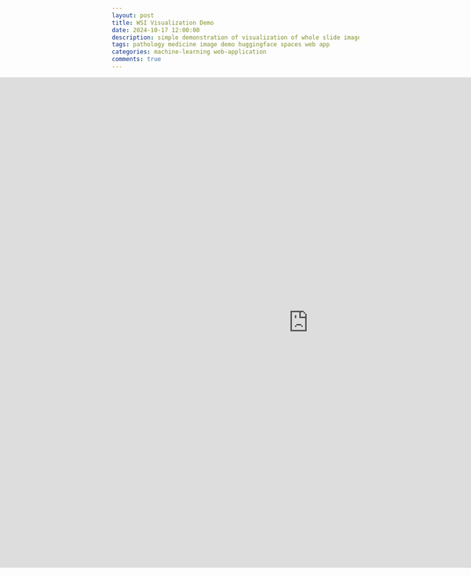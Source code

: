 ```yaml
---
layout: post
title: WSI Visualization Demo
date: 2024-10-17 12:00:00
description: simple demonstration of visualization of whole slide images in the browser
tags: pathology medicine image demo huggingface spaces web app
categories: machine-learning web-application
comments: true
---
```


<body>
	<div style="width:100%; margin-left:-250px;">
	<iframe
		src="https://andreped-wsi-visualization-demo.hf.space"
		frameborder="0"
		width="1300"
		height="1000"
	></iframe>
	</div>
</body>
